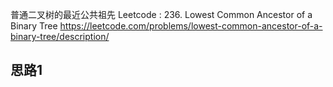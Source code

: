  普通二叉树的最近公共祖先
 Leetcode : 236. Lowest Common Ancestor of a Binary Tree
 https://leetcode.com/problems/lowest-common-ancestor-of-a-binary-tree/description/
 
 
 ## 思路1
 